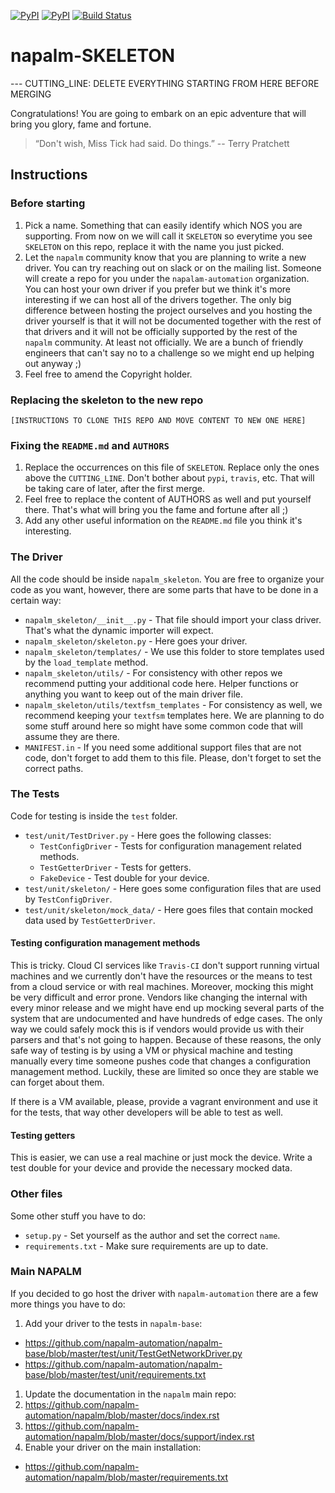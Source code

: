 [![PyPI](https://img.shields.io/pypi/v/napalm-SKELETON.svg)](https://pypi.python.org/pypi/napalm-SKELETON)
[![PyPI](https://img.shields.io/pypi/dm/napalm-SKELETON.svg)](https://pypi.python.org/pypi/napalm-SKELETON)
[![Build Status](https://travis-ci.org/napalm-automation/napalm-SKELETON.svg?branch=master)](https://travis-ci.org/napalm-automation/napalm-SKELETON)

# napalm-SKELETON

--- CUTTING_LINE: DELETE EVERYTHING STARTING FROM HERE BEFORE MERGING

Congratulations! You are going to embark on an epic adventure that will bring you glory, fame and
fortune.

> “Don't wish, Miss Tick had said. Do things.”
> -- Terry Pratchett

## Instructions

### Before starting

1. Pick a name. Something that can easily identify which NOS you are supporting. From now on we will
call it `SKELETON` so everytime you see `SKELETON` on this repo, replace it with the name you just
picked.
1. Let the `napalm` community know that you are planning to write a new driver. You can try reaching
out on slack or on the mailing list. Someone will create a repo for you under the
`napalam-automation` organization. You can host your own driver if you prefer but we think
it's more interesting if we can host all of the drivers together. The only big difference between
hosting the project ourselves and you hosting the driver yourself is that it will not be documented
together with the rest of that drivers and it will not be officially supported by the rest of the
`napalm` community. At least not officially. We are a bunch of friendly engineers that can't say no
to a challenge so we might end up helping out anyway ;)
1. Feel free to amend the Copyright holder.

### Replacing the skeleton to the new repo

`[INSTRUCTIONS TO CLONE THIS REPO AND MOVE CONTENT TO NEW ONE HERE]`

### Fixing the `README.md` and `AUTHORS`

1. Replace the occurrences on this file of `SKELETON`. Replace only the ones above
the `CUTTING_LINE`. Don't bother about `pypi`, `travis`, etc. That will be taking care of later,
after the first merge.
1. Feel free to replace the content of AUTHORS as well and put yourself there. That's what will
bring you the fame and fortune after all ;)
1. Add any other useful information on the `README.md` file you think it's interesting.

### The Driver

All the code should be inside `napalm_skeleton`. You are free to organize your code as you want,
however, there are some parts that have to be done in a certain way:

* `napalm_skeleton/__init__.py` - That file should import your class driver. That's what the
dynamic importer will expect.
* `napalm_skeleton/skeleton.py` - Here goes your driver.
* `napalm_skeleton/templates/` - We use this folder to store templates used by the `load_template`
method.
* `napalm_skeleton/utils/` - For consistency with other repos we recommend putting your additional
code here. Helper functions or anything you want to keep out of the main driver file.
* `napalm_skeleton/utils/textfsm_templates` - For consistency as well, we recommend keeping your
`textfsm` templates here. We are planning to do some stuff around here so might have some common
code that will assume they are there.
* `MANIFEST.in` - If you need some additional support files that are not code, don't forget to add
them to this file. Please, don't forget to set the correct paths.

### The Tests

Code for testing is inside the `test` folder.

* `test/unit/TestDriver.py` - Here goes the following classes:
  * `TestConfigDriver` - Tests for configuration management related methods.
  * `TestGetterDriver` - Tests for getters.
  * `FakeDevice` - Test double for your device.
* `test/unit/skeleton/` - Here goes some configuration files that are used by `TestConfigDriver`.
* `test/unit/skeleton/mock_data/` - Here goes files that contain mocked data used by
                                    `TestGetterDriver`.

#### Testing configuration management methods

This is tricky. Cloud CI services like `Travis-CI` don't support running virtual machines and
we currently don't have the resources or the means to test from a cloud service or with real
machines. Moreover, mocking this might be very difficult and error prone. Vendors like changing
the internal with every minor release and we might have end up mocking several parts of the system
that are undocumented and have hundreds of edge cases. The only way we could safely mock this is
if vendors would provide us with their parsers and that's not going to happen. Because of these
reasons, the only safe way of testing is by using a VM or physical machine and testing manually
every time someone pushes code that changes a configuration management method. Luckily, these are
limited so once they are stable we can forget about them.

If there is a VM available, please, provide a vagrant environment and use it for the tests,
that way other developers will be able to test as well.

#### Testing getters

This is easier, we can use a real machine or just mock the device. Write a test double for your
device and provide the necessary mocked data.

### Other files

Some other stuff you have to do:

* `setup.py` - Set yourself as the author and set the correct `name`.
* `requirements.txt` - Make sure requirements are up to date.

### Main NAPALM

If you decided to go host the driver with `napalm-automation` there are a few more things you have
to do:

1. Add your driver to the tests in `napalm-base`:
  * https://github.com/napalm-automation/napalm-base/blob/master/test/unit/TestGetNetworkDriver.py
  * https://github.com/napalm-automation/napalm-base/blob/master/test/unit/requirements.txt
1. Update the documentation in the `napalm` main repo:
  1. https://github.com/napalm-automation/napalm/blob/master/docs/index.rst
  1. https://github.com/napalm-automation/napalm/blob/master/docs/support/index.rst
1. Enable your driver on the main installation:
  * https://github.com/napalm-automation/napalm/blob/master/requirements.txt
